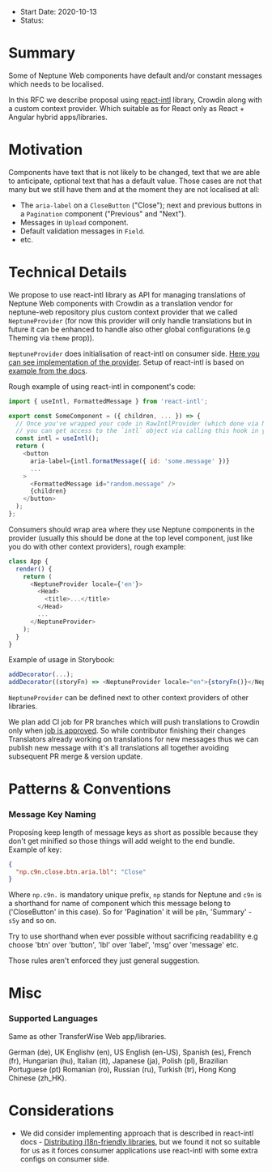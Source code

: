 - Start Date: 2020-10-13
- Status:

# Summary

Some of Neptune Web components have default and/or constant messages which needs to be localised.

In this RFC we describe proposal using [react-intl](https://formatjs.io/docs/react-intl) library, Crowdin along with a custom context provider. Which suitable as for React only as React + Angular hybrid apps/libraries.

# Motivation

Components have text that is not likely to be changed, text that we are able to anticipate, optional text that has a default value. Those cases are not that many but we still have them and at the moment they are not localised at all:

- The `aria-label` on a `CloseButton` ("Close"); next and previous buttons in a `Pagination` component ("Previous" and "Next").
- Messages in `Upload` component.
- Default validation messages in `Field`.
- etc.

# Technical Details

We propose to use react-intl library as API for managing translations of Neptune Web components with Crowdin as a translation vendor for neptune-web repository plus custom context provider that we called `NeptuneProvider` (for now this provider will only handle translations but in future it can be enhanced to handle also other global configurations (e.g Theming via `theme` prop)).

`NeptuneProvider` does initialisation of react-intl on consumer side. [Here you can see implementation of the provider](https://github.com/transferwise/neptune-web/blob/translation-react-intl/packages/components/src/common/neptuneProvider/NeptuneProvider.js). Setup of react-intl is based on [example from the docs](https://formatjs.io/docs/react-intl/components/#rawintlprovider).

Rough example of using react-intl in component's code:

```js
import { useIntl, FormattedMessage } from 'react-intl';

export const SomeComponent = ({ children, ... }) => {
  // Once you've wrapped your code in RawIntlProvider (which done via NeptuneProvider),
  // you can get access to the `intl` object via calling this hook in your functional components
  const intl = useIntl();
  return (
    <button
      aria-label={intl.formatMessage({ id: 'some.message' })}
      ...
    >
      <FormattedMessage id="random.message" />
      {children}
    </button>
  );
};
```

Consumers should wrap area where they use Neptune components in the provider (usually this should be done at the top level component, just like you do with other context providers), rough example:

```js
class App {
  render() {
    return (
      <NeptuneProvider locale={'en'}>
        <Head>
          <title>...</title>
        </Head>
        ...
      </NeptuneProvider>
    );
  }
}
```

Example of usage in Storybook:

```js
addDecorator(...);
addDecorator((storyFn) => <NeptuneProvider locale="en">{storyFn()}</NeptuneProvider>);
```

`NeptuneProvider` can be defined next to other context providers of other libraries.

We plan add CI job for PR branches which will push translations to Crowdin only when [job is approved](https://circleci.com/docs/2.0/workflows/#holding-a-workflow-for-a-manual-approval).
So while contributor finishing their changes Translators already working on translations for new messages thus we can publish new message with it's all translations all together avoiding subsequent PR merge & version update.

# Patterns & Conventions

### Message Key Naming

Proposing keep length of message keys as short as possible because they don't get minified so those things will add weight to the end bundle. Example of key:

```json
{
  "np.c9n.close.btn.aria.lbl": "Close"
}
```

Where `np.c9n.` is mandatory unique prefix, `np` stands for Neptune and `c9n` is a shorthand for name of component which this message belong to ('CloseButton' in this case).
So for 'Pagination' it will be `p8n`, 'Summary' - `s5y` and so on.

Try to use shorthand when ever possible without sacrificing readability e.g choose 'btn' over 'button', 'lbl' over 'label', 'msg' over 'message' etc.

Those rules aren't enforced they just general suggestion.

# Misc

### Supported Languages

Same as other TransferWise Web app/libraries.

German (de), UK Englishv (en), US English (en-US), Spanish (es),
French (fr), Hungarian (hu), Italian (it), Japanese (ja), Polish (pl), Brazilian Portuguese (pt)
Romanian (ro), Russian (ru), Turkish (tr), Hong Kong Chinese (zh_HK).

# Considerations

- We did consider implementing approach that is described in react-intl docs - [Distributing i18n-friendly libraries](https://formatjs.io/docs/guides/distribute-libraries/), but we found it not so suitable for us as it forces consumer applications use react-intl with some extra configs on consumer side. 
